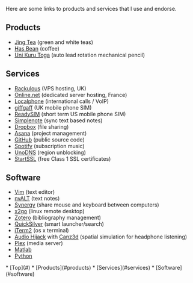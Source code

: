 <div class="content" markdown="1">

Here are some links to products and services that I use and endorse.

## <a name="products"></a>Products

* [Jing Tea](https://jingtea.com/) (green and white teas)
* [Has Bean](http://www.hasbean.co.uk/) (coffee)
* [Uni Kuru Toga](http://www.jetpens.com/Uni-Kuru-Toga-Roulette-Model-Auto-Lead-Rotation-Mechanical-Pencil-0.5-mm-Gun-Metallic-Body/pd/6547) (auto lead rotation mechanical pencil)


## <a name="services"></a>Services

* [Rackulous](http://www.rackulous.com/) (VPS hosting, UK)
* [Online.net](http://www.online.net) (dedicated server hosting, France)
* [Localphone](http://www.localphone.com) (international calls / VoIP)
* [giffgaff](http://giffgaff.com) (UK mobile phone SIM)
* [ReadySIM](http://www.readysim.com) (short term US mobile phone SIM)
* [Simplenote](http://simplenote.com/) (sync text based notes)
* [Dropbox](http://www.dropbox.com/) (file sharing)
* [Asana](http://asana.com) (project management)
* [GitHub](https://github.com/robince) (public source code)
* [Spotify](https://www.spotify.com/uk/) (subscription music)
* [UnoDNS](https://www2.unotelly.com/home) (region unblocking)
* [StartSSL](https://www.startssl.com/) (free Class 1 SSL certificates)

## <a name="software"></a>Software

* [Vim](http://www.vim.org/) (text editor)
* [nvALT](http://brettterpstra.com/projects/nvalt/) (text notes)
* [Synergy](http://synergy-project.org/) (share mouse and keyboard between computers)
* [x2go](http://wiki.x2go.org/doku.php) (linux remote desktop)
* [Zotero](https://www.zotero.org/) (bibliography management)
* [QuickSilver](http://www.blacktree.com/) (smart launcher/search)
* [iTerm2](http://iterm2.com/) (os x terminal)
* [Audio Hijack](https://www.rogueamoeba.com/audiohijackpro/) with [Canz3d](http://www.midnightwalrus.com/Canz3D/) (spatial simulation for headphone listening)
* [Plex](https://plex.tv/) (media server)
* [Matlab](http://www.mathworks.co.uk/products/matlab/index.html) 
* [Python](https://store.continuum.io/cshop/anaconda/)

</div>

<div id="subcontent" markdown="1">
<div class="menublock" markdown="1">
* [Top](#)
* [Products](#products)
* [Services](#services)
* [Software](#software)
</div>
</div>

<!-- vim: set ts=2 sw=2 ft=mkd :-->

